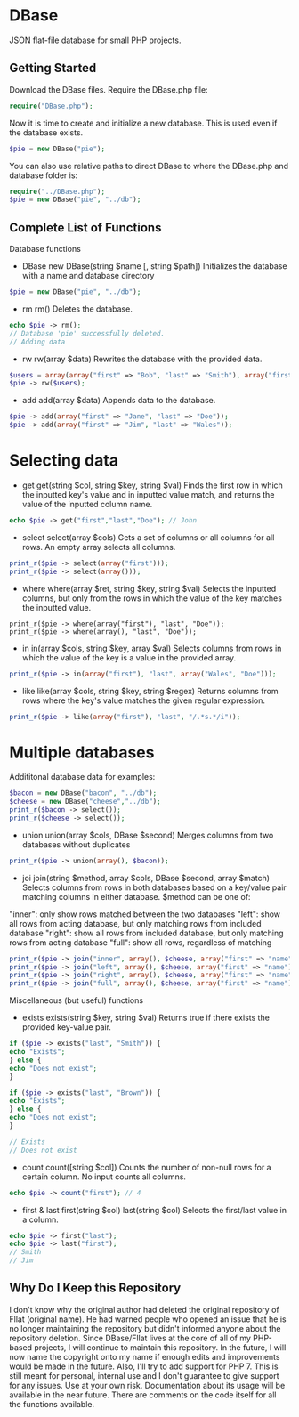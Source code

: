 # DBase
JSON flat-file database for small PHP projects.


## Getting Started
Download the DBase files. Require the DBase.php file:

```php
require("DBase.php");
```

Now it is time to create and initialize a new database. This is used even if the database exists.

```php
$pie = new DBase("pie");
```

You can also use relative paths to direct DBase to where the DBase.php and database folder is:

```php
require("../DBase.php");
$pie = new DBase("pie", "../db");
```

## Complete List of Functions
Database functions

- DBase
new DBase(string $name [, string $path])
Initializes the database with a name and database directory

```php
$pie = new DBase("pie", "../db");
```

- rm
rm()
Deletes the database.

```php
echo $pie -> rm();
// Database 'pie' successfully deleted.
// Adding data
```

- rw
rw(array $data)
Rewrites the database with the provided data.

```php
$users = array(array("first" => "Bob", "last" => "Smith"), array("first" => "John", "last" => "Doe"));
$pie -> rw($users);
```

- add
add(array $data)
Appends data to the database.

```php
$pie -> add(array("first" => "Jane", "last" => "Doe"));
$pie -> add(array("first" => "Jim", "last" => "Wales"));
```

# Selecting data

- get
get(string $col, string $key, string $val)
Finds the first row in which the inputted key's value and in inputted value match, and returns the value of the inputted column name.

```php
echo $pie -> get("first","last","Doe"); // John
```

- select
select(array $cols)
Gets a set of columns or all columns for all rows. An empty array selects all columns.

```php
print_r($pie -> select(array("first")));
print_r($pie -> select(array()));
```

- where
where(array $ret, string $key, string $val)
Selects the inputted columns, but only from the rows in which the value of the key matches the inputted value.

```
print_r($pie -> where(array("first"), "last", "Doe"));
print_r($pie -> where(array(), "last", "Doe"));
```

- in
in(array $cols, string $key, array $val)
Selects columns from rows in which the value of the key is a value in the provided array. 

```php
print_r($pie -> in(array("first"), "last", array("Wales", "Doe")));
```

- like
like(array $cols, string $key, string $regex)
Returns columns from rows where the key's value matches the given regular expression.

```php
print_r($pie -> like(array("first"), "last", "/.*s.*/i"));
```

# Multiple databases

Addititonal database data for examples:

```php
$bacon = new DBase("bacon", "../db");
$cheese = new DBase("cheese","../db");
print_r($bacon -> select());
print_r($cheese -> select());
```
- union
union(array $cols, DBase $second)
Merges columns from two databases without duplicates

```php
print_r($pie -> union(array(), $bacon));
```

- joi
join(string $method, array $cols, DBase $second, array $match)
Selects columns from rows in both databases based on a key/value pair matching columns in either database. $method can be one of:

"inner": only show rows matched between the two databases
"left": show all rows from acting database, but only matching rows from included database
"right": show all rows from included database, but only matching rows from acting database
"full": show all rows, regardless of matching

```php
print_r($pie -> join("inner", array(), $cheese, array("first" => "name")));
print_r($pie -> join("left", array(), $cheese, array("first" => "name")));
print_r($pie -> join("right", array(), $cheese, array("first" => "name")));
print_r($pie -> join("full", array(), $cheese, array("first" => "name")));
```

Miscellaneous (but useful) functions

- exists
exists(string $key, string $val)
Returns true if there exists the provided key-value pair.

```php
if ($pie -> exists("last", "Smith")) {
echo "Exists";
} else {
echo "Does not exist";
}

if ($pie -> exists("last", "Brown")) {
echo "Exists";
} else {
echo "Does not exist";
}

// Exists
// Does not exist
```

- count
count([string $col])
Counts the number of non-null rows for a certain column. No input counts all columns.

```php
echo $pie -> count("first"); // 4
```

- first & last
first(string $col)
last(string $col)
Selects the first/last value in a column.

```php
echo $pie -> first("last");
echo $pie -> last("first");
// Smith
// Jim
```

## Why Do I Keep this Repository
I don't know why the original author had deleted the original repository of Fllat (original name). He had warned people who opened an issue that he is no longer maintaining the repository but didn't informed anyone about the repository deletion. Since DBase/Fllat lives at the core of all of my PHP-based projects, I will continue to maintain this repository. In the future, I will now name the copyright onto my name if enough edits and improvements would be made in the future. Also, I'll try to add support for PHP 7. This is still meant for personal, internal use and I don't guarantee to give support for any issues. Use at your own risk. Documentation about its usage will be available in the near future. There are comments on the code itself for all the functions available.